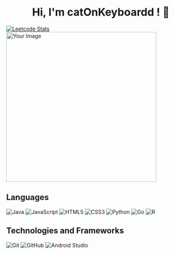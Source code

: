  <h1 align="center">Hi, I'm catOnKeyboardd ! 👋</h1>

[![Leetcode Stats](https://leetcard.jacoblin.cool/catOnKeyboardd)](https://leetcode.com/catOnKeyboardd/)  <a href="https://open.spotify.com/playlist/1dHcLjiPdte6jJQEg1Qv6b?si=8913ab9730a14aa1" target="_blank"><img src="https://i.imgur.com/xxPbNHl.png" alt="Your Image" width="400"/>
</a>

## Languages

![Java](https://img.shields.io/badge/java-%23ED8B00.svg?style=for-the-badge&logo=java&logoColor=white) 
![JavaScript](https://img.shields.io/badge/javascript-%23323330.svg?style=for-the-badge&logo=javascript&logoColor=%23F7DF1E) 
![HTML5](https://img.shields.io/badge/html5-%23E34F26.svg?style=for-the-badge&logo=html5&logoColor=white) 
![CSS3](https://img.shields.io/badge/css3-%231572B6.svg?style=for-the-badge&logo=css3&logoColor=white) 
![Python](https://img.shields.io/badge/python-3670A0?style=for-the-badge&logo=python&logoColor=ffdd54)
![Go](https://img.shields.io/badge/go-00ADD8?style=for-the-badge&logo=go&logoColor=white)
![R](https://img.shields.io/badge/R-276DC3?style=for-the-badge&logo=R&logoColor=white)

## Technologies and Frameworks

![Git](https://img.shields.io/badge/git-%23F05033.svg?style=for-the-badge&logo=git&logoColor=white) 
![GitHub](https://img.shields.io/badge/github-%23121011.svg?style=for-the-badge&logo=github&logoColor=white)
![Android Studio](https://img.shields.io/badge/Android_Studio-3DDC84?style=for-the-badge&logo=android-studio&logoColor=white)







